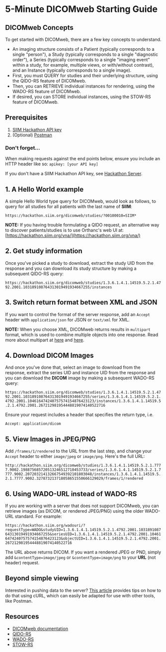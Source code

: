 # 5-Minute DICOMweb Starting Guide

## DICOMweb Concepts
To get started with DICOMweb, there are a few key concepts to understand.
* An imaging structure consists of a Patient (typically corresponds to a single "person"), a Study (typically corresponds to a single "diagnostic order"), a Series (typically corresponds to a single "imaging event" within a study, for example, multiple views, or with/without contrast), and an Instance (typically corresponds to a single image).
* First, you must QUERY for studies and their underlying structure, using the QIDO-RS feature of DICOMweb.
* Then, you can RETRIEVE individual instances for rendering, using the WADO-RS feature of DICOMweb.
* If desired, you can STORE individual instances, using the STOW-RS feature of DICOMweb.

## Prerequisites
1. [SIIM Hackathon API key](../getting-started/hackathon-server.md)
2. (Optional) [Postman](https://www.postman.com/)

### Don't forget...
When making requests against the end points below, ensure you include an HTTP header like so: 
`apikey: [your API key]`

If you don't have a SIIM Hackathon API key, see [Hackathon Server](../getting-started/hackathon-server.md).

## 1. A Hello World example
A simple Hello World type query for DICOMweb, would look as follows, to query for all studies for all patients with the last name of **SIIM**: 

```https://hackathon.siim.org/dicomweb/studies/?00100010=SIIM*```
 
**NOTE:** If you having trouble formulating a QIDO request, an alternative way to discover patients/studies is to use Orthanc's web UI at: [https://hackathon.siim.org/vna/](https://hackathon.siim.org/vna/)


## 2. Get study information
Once you've picked a study to download, extract the study UID from the response and you can download its study structure by making a subsequent QIDO-RS query: 

```https://hackathon.siim.org/dicomweb/studies/1.3.6.1.4.1.14519.5.2.1.4792.2001.103189108764313019491934667255/instances```

## 3. Switch return format between XML and JSON
If you want to control the format of the server response, add an `Accept` header with `application/json` for JSON or `text/xml` for XML.

**NOTE:** When you choose XML, DICOMweb returns results in `multipart` format, which is used to combine multiple objects into one response. Read more about multipart at [here](https://pspdfkit.com/blog/2021/a-brief-tour-of-multipart-requests/) and [here](https://swagger.io/docs/specification/describing-request-body/multipart-requests/).

## 4. Download DICOM Images
And once you've done that, select an image to download from the response, extract the series UID and instance UID from the response and you can download the **DICOM** image by making a subsequent WADO-RS query: 

```https://hackathon.siim.org/dicomweb/studies/1.3.6.1.4.1.14519.5.2.1.4792.2001.103189108764313019491934667255/series/1.3.6.1.4.1.14519.5.2.1.4792.2001.104616474240757574154876423123/instances/1.3.6.1.4.1.14519.5.2.1.4792.2001.267212981954448819074140522716```
 
Ensure your request includes a header that specifies the return type, i.e.

`Accept: application/dicom`

## 5. View Images in JPEG/PNG

Add `/frames/1/rendered` to the URL from the last step, and change your `Accept` header to either `image/jpeg` or `image/png`. Here's the full URL:

```http://hackathon.siim.org/dicomweb/studies/1.3.6.1.4.1.14519.5.2.1.7777.9002.198875685720513246512710453733/series/1.3.6.1.4.1.14519.5.2.1.7777.9002.207203214132667549392101803048/instances/1.3.6.1.4.1.14519.5.2.1.7777.9002.327873213718058651550666129029/frames/1/rendered```

## 6. Using WADO-URL instead of WADO-RS
If you are working with a server that does not support DICOMweb, you can retrieve images (as DICOM, or rendered JPEG/PNG) using the older WADO-URL standard. For example:

```https://hackathon.siim.org/wadouri/?requestType=WADO&studyUID=1.3.6.1.4.1.14519.5.2.1.4792.2001.103189108764313019491934667255&seriesUID=1.3.6.1.4.1.14519.5.2.1.4792.2001.104616474240757574154876423123&objectUID=1.3.6.1.4.1.14519.5.2.1.4792.2001.267212981954448819074140522716```
 
The URL above returns DICOM. If you want a rendered JPEG or PND, simply add `&contentType=image/jpeg` or `&contentType=image/png` to your **URL** (not header) request.

## Beyond simple viewing
Interested in pushing data to the server? [This article](./dicom-web-stow.md) provides tips on how to do that using cURL, which can easily be adapted for use with other tools, like Postman.

## Resources
* [DICOMweb documentation](http://www.dicomweb.org/)
* [QIDO-RS](ftp://medical.nema.org/medical/dicom/final/sup166_ft5.pdf)
* [WADO-RS](ftp://medical.nema.org/medical/dicom/final/sup161_ft.pdf)
* [STOW-RS](ftp://medical.nema.org/medical/dicom/Final/sup163_ft3.pdf)

